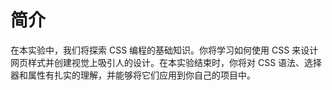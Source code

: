 # 简介

在本实验中，我们将探索 CSS 编程的基础知识。你将学习如何使用 CSS 来设计网页样式并创建视觉上吸引人的设计。在本实验结束时，你将对 CSS 语法、选择器和属性有扎实的理解，并能够将它们应用到你自己的项目中。
